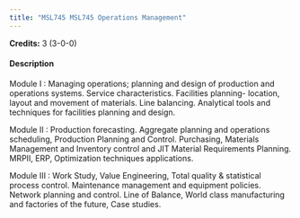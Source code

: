 ```yaml
---
title: "MSL745 MSL745 Operations Management"
---
```

**Credits:** 3 (3-0-0)

#### Description
Module I : Managing operations; planning and design of production and operations systems. Service characteristics. Facilities planning- location, layout and movement of materials. Line balancing. Analytical tools and techniques for facilities planning and design.

Module II : Production forecasting. Aggregate planning and operations scheduling, Production Planning and Control. Purchasing, Materials Management and Inventory control and JIT Material Requirements Planning. MRPII, ERP, Optimization techniques applications.

Module III : Work Study, Value Engineering, Total quality & statistical process control. Maintenance management and equipment policies. Network planning and control. Line of Balance, World class manufacturing and factories of the future, Case studies.